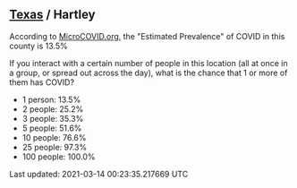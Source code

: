 
## [Texas](/united-states/texas) / Hartley

According to [MicroCOVID.org](http://microcovid.org),
the "Estimated Prevalence" of COVID in this county is 13.5%

If you interact with a certain number of people in this location
(all at once in a group, or spread out across the day), what is the chance that
1 or more of them has COVID?

- 1 person: 13.5%
- 2 people: 25.2%
- 3 people: 35.3%
- 5 people: 51.6%
- 10 people: 76.6%
- 25 people: 97.3%
- 100 people: 100.0%

Last updated: 2021-03-14 00:23:35.217669 UTC
